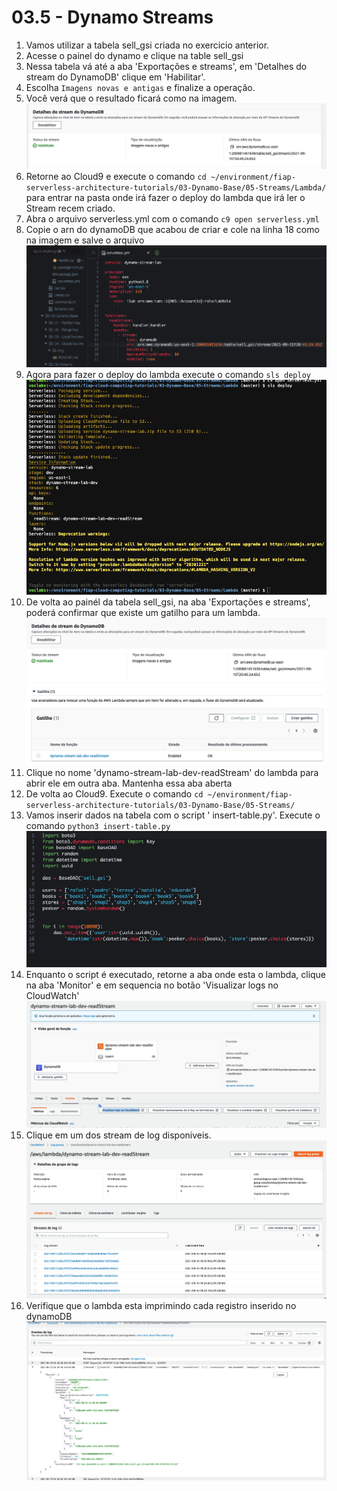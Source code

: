 # 03.5 - Dynamo Streams

1. Vamos utilizar a tabela sell_gsi criada no exercicio anterior. 
2. Acesse o painel do dynamo e clique na table sell_gsi
3. Nessa tabela vá até a aba 'Exportações e streams', em 'Detalhes do stream do DynamoDB' clique em 'Habilitar'.
4. Escolha `Imagens novas e antigas` e finalize a operação. 
5. Você verá que o resultado ficará como na imagem.
   ![alt](img/stream1.png)
6. Retorne ao Cloud9 e execute o comando `cd ~/environment/fiap-serverless-architecture-tutorials/03-Dynamo-Base/05-Streams/Lambda/` para entrar na pasta onde irá fazer o deploy do lambda que irá ler o Stream recem criado.
7. Abra o arquivo serverless.yml com o comando `c9 open serverless.yml`
8. Copie o arn do dynamoDB que acabou de criar e cole na linha 18 como na imagem e salve o arquivo
   ![alt](img/stream2.png)
8. Agora para fazer o deploy do lambda execute o comando `sls deploy`
    ![alt](img/stream3.png)
9. De volta ao painél da tabela sell_gsi, na aba 'Exportações e streams', poderá confirmar que existe um gatilho para um lambda.
    ![alt](img/stream4.png)
10. Clique no nome 'dynamo-stream-lab-dev-readStream' do lambda para abrir ele em outra aba. Mantenha essa aba aberta
11. De volta ao Cloud9. Execute o comando `cd ~/environment/fiap-serverless-architecture-tutorials/03-Dynamo-Base/05-Streams/`
12. Vamos inserir dados na tabela com o script ' insert-table.py'. Execute o comando `python3 insert-table.py`
    ![](img/stream5.png)
13. Enquanto o script é executado, retorne a aba onde esta o lambda, clique na aba 'Monitor' e em sequencia no botão 'Visualizar logs no CloudWatch'
    ![](img/stream6.png)
14. Clique em um dos stream de log disponiveis.
    ![](img/stream7.png)
15. Verifique que o lambda esta imprimindo cada registro inserido no dynamoDB
    ![](img/stream8.png)